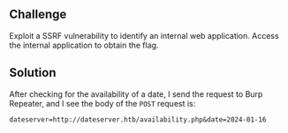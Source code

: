 ## Challenge 

Exploit a SSRF vulnerability to identify an internal web application. Access the internal application to obtain the flag. 

## Solution

After checking for the availability of a date, I send the request to Burp Repeater, and I see the body of the `POST` request is:

```http
dateserver=http://dateserver.htb/availability.php&date=2024-01-16
```

